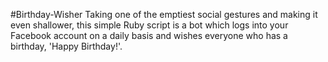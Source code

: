 #Birthday-Wisher
Taking one of the emptiest social gestures and making it even shallower, this simple Ruby script is a bot which logs into your
Facebook account on a daily basis and wishes everyone who has a birthday, 'Happy Birthday!'.

